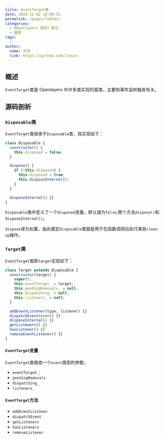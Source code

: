```yaml
---
title: EventTarget类
date: 2024-12-02 18:00:51
permalink: /pages/fa9141/
categories:
  - 《Openlayers 源码》笔记
  - 基类
tags:
  -
author:
  name: 东流
  link: https://github.com/Jinuss
---
```


## 概述

`EventTarget`类是 Openlayers 中许多类实现的基类，主要和事件监听触发有关。

## 源码剖析

### `Disposable`类

`EventTarget`类继承于`Disposable`类，其实现如下：

```js
class Disposable {
  constructor() {
    this.disposed = false;
  }

  dispose() {
    if (!this.disposed) {
      this.disposed = true;
      this.disposeInternal();
    }
  }

  disposeInternal() {}
}
```

`Disposable`类中定义了一个`disposed`变量，默认值为`false`,两个方法`dispose()`和`disposeInternal()`。

`dispose`译为处置，由此推定`Disposable`类就是用于在函数调用后执行某些`clean up`操作。

### `Target`类

`EventTarget`类即`target`实现如下：

```js
class Target extends Disposable {
  constructor(target) {
    super();
    this.eventTarget_ = target;
    this.pendingRemovals_ = null;
    this.dispatching_ = null;
    this.listeners_ = null;
  }

  addEventListener(type, listener) {}
  dispatchEvent(event) {}
  disposeInternal() {}
  getListeners() {}
  hasListener() {}
  removeEventListener() {}
}
```

#### `EventTarget`变量
`EventTarget`类接收一个`event`类型的参数，
- `eventTarget_`:
- `pendingRemovals`
- `dispatching_`
- `listeners_`

#### `EventTarget`方法

- `addEventListener`
- `dispatchEvent`
- `getListeners`
- `hasListeners`
- `removeListener`
